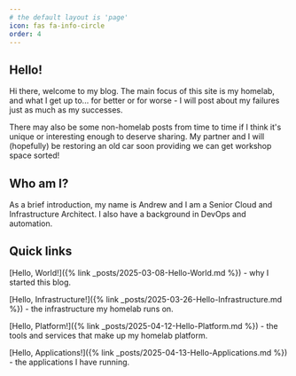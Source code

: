 ```yaml
---
# the default layout is 'page'
icon: fas fa-info-circle
order: 4
---
```


## Hello!
Hi there, welcome to my blog. The main focus of this site is my homelab, and what I get up to... for better or for worse - I will post about my failures just as much as my successes.

There may also be some non-homelab posts from time to time if I think it's unique or interesting enough to deserve sharing. My partner and I will (hopefully) be restoring an old car soon providing we can get workshop space sorted!

## Who am I?
As a brief introduction, my name is Andrew and I am a Senior Cloud and Infrastructure Architect. I also have a background in DevOps and automation.



## Quick links

[Hello, World!]({% link _posts/2025-03-08-Hello-World.md %}) - why I started this blog.

[Hello, Infrastructure!]({% link _posts/2025-03-26-Hello-Infrastructure.md %}) - the infrastructure my homelab runs on.

[Hello, Platform!]({% link _posts/2025-04-12-Hello-Platform.md %}) - the tools and services that make up my homelab platform.

[Hello, Applications!]({% link _posts/2025-04-13-Hello-Applications.md %}) - the applications I have running.


